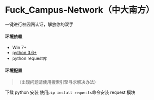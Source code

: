 # Fuck_Campus-Network（中大南方）

一键进行校园网认证，解放你的双手


#### 环境依赖

* Win 7+
* [python 3.6+](https://www.python.org/downloads/)
* python request库


#### 环境配置
>（出现问题请使用搜索引擎寻求解决办法）

下载 python 安装
使用```pip install requests```命令安装 request 模块
